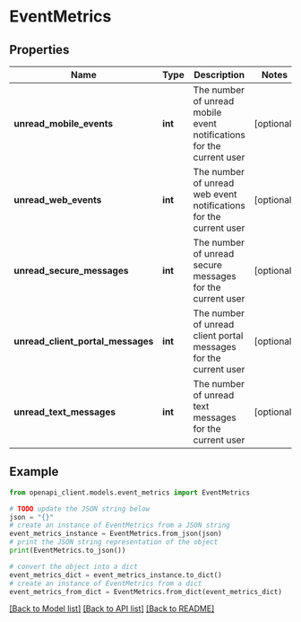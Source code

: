 # EventMetrics


## Properties

Name | Type | Description | Notes
------------ | ------------- | ------------- | -------------
**unread_mobile_events** | **int** | The number of unread mobile event notifications for the current user | [optional] 
**unread_web_events** | **int** | The number of unread web event notifications for the current user | [optional] 
**unread_secure_messages** | **int** | The number of unread secure messages for the current user | [optional] 
**unread_client_portal_messages** | **int** | The number of unread client portal messages for the current user | [optional] 
**unread_text_messages** | **int** | The number of unread text messages for the current user | [optional] 

## Example

```python
from openapi_client.models.event_metrics import EventMetrics

# TODO update the JSON string below
json = "{}"
# create an instance of EventMetrics from a JSON string
event_metrics_instance = EventMetrics.from_json(json)
# print the JSON string representation of the object
print(EventMetrics.to_json())

# convert the object into a dict
event_metrics_dict = event_metrics_instance.to_dict()
# create an instance of EventMetrics from a dict
event_metrics_from_dict = EventMetrics.from_dict(event_metrics_dict)
```
[[Back to Model list]](../README.md#documentation-for-models) [[Back to API list]](../README.md#documentation-for-api-endpoints) [[Back to README]](../README.md)


